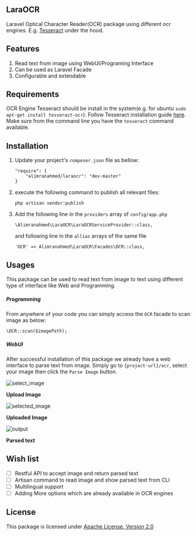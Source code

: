 ## LaraOCR
Laravel Optical Character Reader(OCR) package using different ocr engines. E.g. [Tesseract](https://github.com/tesseract-ocr/tesseract) under the hood. 

## Features
1. Read text from image using WebUI/Programing Interface
2. Can be used as Laravel Facade
3. Configurable and extendable


## Requirements
OCR Engine Tesseract should be install in the system(e.g. for ubuntu `sudo apt-get install tesseract-ocr`). Follow Tesseract installation guide [here](https://github.com/tesseract-ocr/tesseract/wiki#installation). Make sure from the command line you have the `tesseract` command available. 
 
## Installation 
1. Update your project's `composer.json` file as bellow:

    ```
    "require": {
        "alimranahmed/laraocr": "dev-master"
    }
    ```
    
2. execute the following command to publish all relevant files:

    ```
    php artisan vendor:publish
    ```

3. Add the following line in the `providers` array of `config/app.php`
    ```
    \Alimranahmed\LaraOCR\LaraOCRServiceProvider::class,
    ```
    
    and following line in the `allias` arrays of the same file
    
    ```
    'OCR' => Alimranahmed\LaraOCR\Facades\OCR::class,
    ``` 

## Usages
This package can be used to read text from image to text using different type of interface like Web and Programming. 

##### Programming
From anywhere of your code you can simply access the `OCR` facade to scan image as below:

```
\OCR::scan($imagePath);
```

##### WebUI
After successful installation of this package we already have a web interface to parse text from image. Simply go to `{project-url}/ocr`, select your image then click the `Parse Image` button. 

![select_image](https://user-images.githubusercontent.com/7629427/33532834-fa434742-d894-11e7-8cce-65afb26a8af0.png)

**Upload Image**





![selected_image](https://user-images.githubusercontent.com/7629427/33533003-5487324e-d896-11e7-8b89-eb8fd5aa5e83.png)

**Uploaded Image**





![output](https://user-images.githubusercontent.com/7629427/33533013-63d7b1a6-d896-11e7-8a3b-badd2203ae83.png)

**Parsed text**

## Wish list
- [ ] Restful API to accept image and return parsed text
- [ ] Artisan command to read image and show parsed text from CLI
- [ ] Multilingual support
- [ ] Adding More options which are already available in OCR engines 

## License
This package is licensed under [Apache License, Version 2.0](http://www.apache.org/licenses/LICENSE-2.0)
